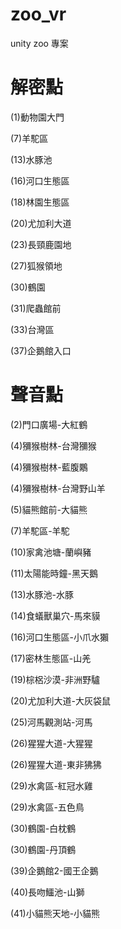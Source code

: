 # zoo_vr
 unity zoo 專案

# 解密點
(1)動物園大門

(7)羊駝區

(13)水豚池

(16)河口生態區

(18)林園生態區

(20)尤加利大道

(23)長頸鹿園地

(27)狐猴領地

(30)鶴園

(31)爬蟲館前

(33)台灣區

(37)企鵝館入口

# 聲音點

(2)門口廣場-大紅鶴

(4)獼猴樹林-台灣獼猴

(4)獼猴樹林-藍腹鷴

(4)獼猴樹林-台灣野山羊

(5)貓熊館前-大貓熊

(7)羊駝區-羊駝

(10)家禽池塘-蘭嶼豬

(11)太陽能時鐘-黑天鵝

(13)水豚池-水豚

(14)食蟻獸巢穴-馬來貘

(16)河口生態區-小爪水獺

(17)密林生態區-山羌

(19)棕梠沙漠-非洲野驢

(20)尤加利大道-大灰袋鼠

(25)河馬觀測站-河馬

(26)猩猩大道-大猩猩

(26)猩猩大道-東非狒狒

(29)水禽區-紅冠水雞

(29)水禽區-五色鳥

(30)鶴園-白枕鶴

(30)鶴園-丹頂鶴

(39)企鵝館2-國王企鵝

(40)長吻鱷池-山獅

(41)小貓熊天地-小貓熊
